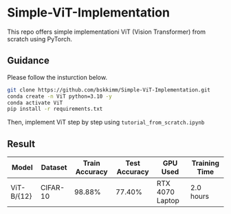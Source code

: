# Simple-ViT-Implementation
This repo offers simple implementationi ViT (Vision Transformer) from scratch using PyTorch.


## Guidance

Please follow the insturction below.

```bash
git clone https://github.com/bskkimm/Simple-ViT-Implementation.git
conda create -n ViT python=3.10 -y
conda activate ViT
pip install -r requirements.txt
```
Then, implement ViT step by step using `tutorial_from_scratch.ipynb`

## Result

| Model         | Dataset   | Train Accuracy | Test Accuracy | GPU Used       | Training Time     |
|---------------|-----------|----------------|---------------|----------------|-------------------|
| ViT-B/{12} | CIFAR-10 | 98.88%         | 77.40%        | RTX 4070 Laptop | 2.0 hours         |
